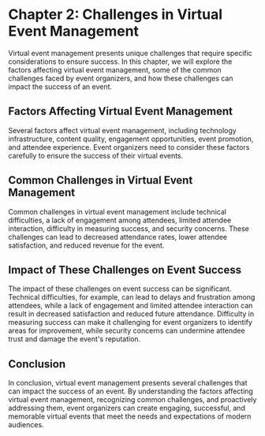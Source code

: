 Chapter 2: Challenges in Virtual Event Management
=================================================

Virtual event management presents unique challenges that require specific considerations to ensure success. In this chapter, we will explore the factors affecting virtual event management, some of the common challenges faced by event organizers, and how these challenges can impact the success of an event.

Factors Affecting Virtual Event Management
------------------------------------------

Several factors affect virtual event management, including technology infrastructure, content quality, engagement opportunities, event promotion, and attendee experience. Event organizers need to consider these factors carefully to ensure the success of their virtual events.

Common Challenges in Virtual Event Management
---------------------------------------------

Common challenges in virtual event management include technical difficulties, a lack of engagement among attendees, limited attendee interaction, difficulty in measuring success, and security concerns. These challenges can lead to decreased attendance rates, lower attendee satisfaction, and reduced revenue for the event.

Impact of These Challenges on Event Success
-------------------------------------------

The impact of these challenges on event success can be significant. Technical difficulties, for example, can lead to delays and frustration among attendees, while a lack of engagement and limited attendee interaction can result in decreased satisfaction and reduced future attendance. Difficulty in measuring success can make it challenging for event organizers to identify areas for improvement, while security concerns can undermine attendee trust and damage the event's reputation.

Conclusion
----------

In conclusion, virtual event management presents several challenges that can impact the success of an event. By understanding the factors affecting virtual event management, recognizing common challenges, and proactively addressing them, event organizers can create engaging, successful, and memorable virtual events that meet the needs and expectations of modern audiences.
